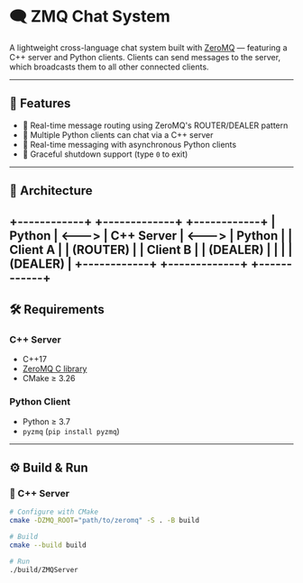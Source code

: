 # 🗨️ ZMQ Chat System

A lightweight cross-language chat system built with [ZeroMQ](https://zeromq.org/) — featuring a C++ server and Python clients. Clients can send messages to the server, which broadcasts them to all other connected clients.

---

## 🚀 Features

- 🔄 Real-time message routing using ZeroMQ's ROUTER/DEALER pattern
- 💬 Multiple Python clients can chat via a C++ server
- 🧵 Real-time messaging with asynchronous Python clients
- 🛑 Graceful shutdown support (type `0` to exit)

---

## 🧱 Architecture

+------------+       +-------------+       +------------+
|  Python    | <---> |  C++ Server | <---> |  Python    |
| Client A   |       |  (ROUTER)   |       | Client B   |
| (DEALER)   |       |             |       | (DEALER)   |
+------------+       +-------------+       +------------+
---

## 🛠 Requirements

### C++ Server
- C++17
- [ZeroMQ C library](https://github.com/zeromq/libzmq)
- CMake ≥ 3.26

### Python Client
- Python ≥ 3.7
- `pyzmq` (`pip install pyzmq`)

---

## ⚙️ Build & Run

### 🔧 C++ Server

```bash
# Configure with CMake
cmake -DZMQ_ROOT="path/to/zeromq" -S . -B build

# Build
cmake --build build

# Run
./build/ZMQServer
